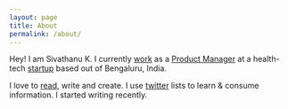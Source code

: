 ```yaml
---
layout: page
title: About
permalink: /about/
---
```


Hey! I am Sivathanu K. I currently [work](https://www.linkedin.com/in/sivathanuceg/) as a [Product Manager]( /productmanagement/) at a health-tech [startup](https://www.docsapp.in) based out of Bengaluru, India.

I love to [read](https://www.goodreads.com/review/list/39679227), write and create. I use [twitter](https://twitter.com/_sivathanuk) lists to learn & consume information. I started writing recently. 